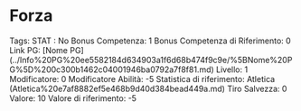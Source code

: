# Forza

Tags: STAT
: No
Bonus Competenza: 1
Bonus Competenza di Riferimento: 0
Link PG: [Nome PG] (../Info%20PG%20ee5582184d634903a1f6d68b474f9c9e/%5BNome%20PG%5D%200c300b1462c04001946ba0792a7f8f81.md)
Livello: 1
Modificatore: 0
Modificatore  Abilità: -5
Statistica di riferimento: Atletica (Atletica%20e7af8882ef5e468b9d40d384bead449a.md)
Tiro Salvezza: 0
Valore: 10
Valore di riferimento: -5